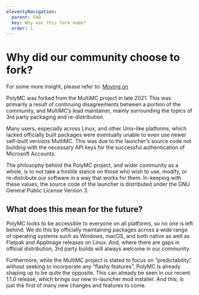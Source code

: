```yaml
---
eleventyNavigation:
  parent: FAQ
  key: Why was this fork made?
  order: 1
--- 
```


# Why did our community choose to fork?

<div class="notification is-info">

For some more insight, please refer to: [Moving on](/news/moving-on)
</div>

PolyMC was forked from the MultiMC project in late 2021. This was primarily a result of continuing disagreements between a portion of the community, and MultiMC’s lead maintainer, mainly surrounding the topics of 3rd party packaging and re-distribution.

Many users, especially across Linux, and other Unix-like platforms, which lacked officially built packages were eventually unable to even use newer self-built versions MultiMC. This was due to the launcher’s source code not building with the necessary API keys for the successful authentication of Microsoft Accounts.

The philosophy behind the PolyMC project, and wider community as a whole, is to not take a hostile stance on those who wish to use, modify, or re-distribute our software in a way that works for them. In-keeping with these values, the source code of the launcher is distributed under the GNU General Public License Version 3.

## What does this mean for the future?

PolyMC looks to be accessible to everyone on all platforms, so no one is left behind. We do this by officially maintaining packages across a wide range of operating systems such as Windows, macOS, and both native as well as Flatpak and AppImage releases on Linux. And, where there are gaps in official distribution, 3rd party builds will always welcome in our community.

Furthermore, while the MultiMC project is stated to focus on “predictability” without seeking to incorporate any “flashy features”, PolyMC is already shaping up to be quite the opposite. This can already be seen in our recent 1.1.0 release, which brings our new in-launcher mod installer. And this, is just the first of many new changes and features to come.
